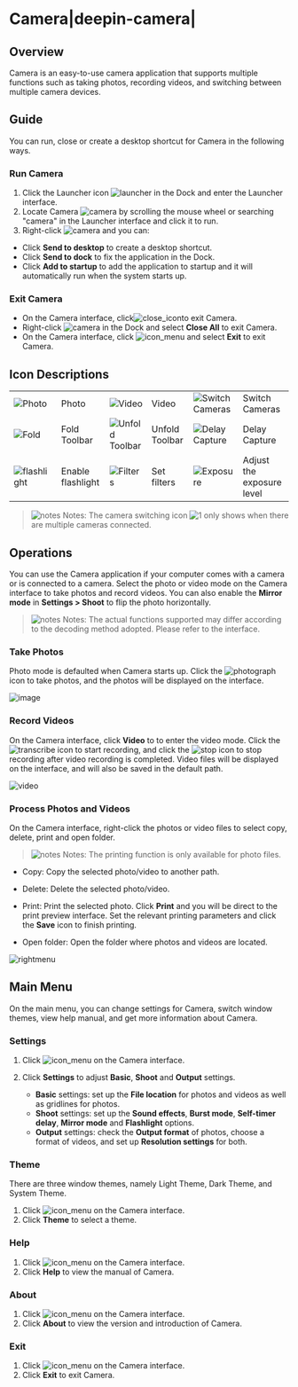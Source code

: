 # Camera|deepin-camera|

## Overview

Camera is an easy-to-use camera application that supports multiple functions such as taking photos, recording videos, and switching between multiple camera devices.

## Guide

You can run, close or create a desktop shortcut for Camera in the following ways.

### Run Camera

1. Click the Launcher icon ![launcher](../common/deepin_launcher.svg) in the Dock and enter the Launcher interface.
2. Locate Camera ![camera](../common/camera.svg) by scrolling the mouse wheel or searching "camera" in the Launcher interface and click it to run.
3. Right-click ![camera](../common/camera.svg) and you can:

 - Click **Send to desktop** to create a desktop shortcut.
 - Click **Send to dock** to fix the application in the Dock.
 - Click **Add to startup** to add the application to startup and it will automatically run when the system starts up.

### Exit Camera

- On the Camera interface, click![close_icon](../common/close.svg)to exit Camera.
- Right-click ![camera](../common/camera.svg) in the Dock and select **Close All** to exit Camera.
- On the Camera interface, click ![icon_menu](../common/icon_menu.svg) and select **Exit** to exit Camera.

## Icon Descriptions
<table class="block1">
    <tbody>
        <tr>
            <td><img src="../common/photograph.png" alt="Photo" class="inline" /></td>
            <td>Photo</td>
            <td><img src="../common/record.png" alt="Video" class="inline" /></td>
            <td>Video</td>
            <td><img src="../common/switch.png" alt="Switch Cameras" class="inline" /></td>
            <td>Switch Cameras</td>
        </tr>
        <tr>
            <td><img src="../common/more.png" alt="Fold" class="inline" /></td>
            <td>Fold Toolbar</td>
            <td><img src="../common/fold.png" alt="Unfold Toolbar" class="inline" /></td>
            <td>Unfold Toolbar</td>
            <td><img src="../common/delay.png" alt="Delay Capture" class="inline" /></td>
            <td>Delay Capture</td>
       </tr>   
       <tr>
            <td><img src="../common/flashlight.png" alt="flashlight" class="inline" /></td>
            <td>Enable flashlight</td>
            <td><img src="../common/filter.png" alt="Filters" class="inline" /></td>
            <td>Set filters</td>
            <td><img src="../common/exposure.png" alt="Exposure" class="inline" /></td>
            <td>Adjust the exposure level</td>
        </tr>
    </tbody>
</table>


> ![notes](../common/notes.svg) Notes: The camera switching icon ![1](fig/switch.png) only shows when there are multiple cameras connected.

## Operations

You can use the Camera application if your computer comes with a camera or is connected to a camera. Select the photo or video mode on the Camera interface to take photos and record videos. You can also enable the **Mirror mode** in **Settings > Shoot** to flip the photo horizontally.

> ![notes](../common/notes.svg) Notes: The actual functions supported may differ according to the decoding method adopted.  Please refer to the interface.

### Take Photos

Photo mode is defaulted when Camera starts up. Click the ![photograph](../common/photograph.png) icon to take photos, and the photos will be displayed on the interface.

![image](fig/image.png)

### Record Videos

On the Camera interface, click **Video** to to enter the video mode. Click  the![transcribe](../common/record.svg) icon to start recording, and click the ![stop](../common/stop.svg) icon to stop recording after video recording is completed. Video files will be displayed on the interface, and will also be saved in the default path.

![video](fig/video.png)

### Process Photos and Videos

On the Camera interface, right-click the photos or video files to select copy, delete, print and open folder.

> ![notes](../common/notes.svg) Notes: The printing function is only available for photo files. 

- Copy: Copy the selected photo/video to another path.

- Delete: Delete the selected photo/video.

- Print: Print the selected photo. Click **Print** and you will be direct to the print preview interface. Set the relevant printing parameters and click the **Save** icon to finish printing.

- Open folder: Open the folder where photos and videos are located.


![rightmenu](fig/right_menu.png)

## Main Menu

On the main menu, you can change settings for Camera, switch window themes, view help manual, and get more information about Camera.

### Settings

1. Click ![icon_menu](../common/icon_menu.svg) on the Camera interface.
2. Click **Settings** to adjust **Basic**, **Shoot** and **Output** settings.

   - **Basic** settings: set up the **File location** for photos and videos as well as gridlines for photos.
   - **Shoot** settings: set up the **Sound effects**, **Burst mode**, **Self-timer delay**, **Mirror mode** and **Flashlight** options.
   - **Output** settings: check the **Output format** of photos,  choose a format of videos, and set up **Resolution settings** for both.

     

### Theme

There are three window themes, namely Light Theme, Dark Theme, and System Theme.

1.  Click ![icon_menu](../common/icon_menu.svg) on the Camera interface.
2.  Click **Theme** to select a theme.

### Help

1.  Click ![icon_menu](../common/icon_menu.svg) on the Camera interface.
2.  Click **Help** to view the manual of Camera.

### About

1.  Click ![icon_menu](../common/icon_menu.svg) on the Camera interface.
2.  Click **About** to view the version and introduction of Camera. 

### Exit

1.  Click ![icon_menu](../common/icon_menu.svg) on the Camera interface.
2.  Click **Exit** to exit Camera.
